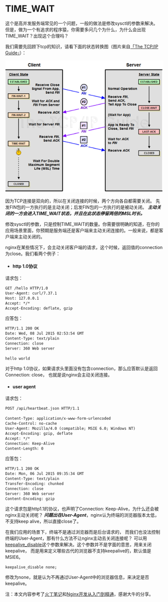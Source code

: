 # TIME_WAIT

这个是高并发服务端常见的一个问题，一般的做法是修改sysctl的参数来解决。
但是，做为一个有追求的程序猿，你需要多问几个为什么，为什么会出现TIME_WAIT？出现这个合理吗？

我们需要先回顾下tcp的知识，请看下面的状态转换图（图片来自[「The TCP/IP Guide」](http://www.tcpipguide.com/)）：

![tcp](images/tcp.png)

因为TCP连接是双向的，所以在关闭连接的时候，两个方向各自都需要关闭。
先发FIN包的一方执行的是主动关闭；后发FIN包的一方执行的是被动关闭。
***主动关闭的一方会进入TIME_WAIT状态，并且在此状态停留两倍的MSL时长。***

修改sysctl的参数，只是控制TIME_WAIT的数量。你需要很明确的知道，在你的应用场景里面，你预期是服务端还是客户端来主动关闭连接的。一般来说，都是客户端来主动关闭的。

nginx在某些情况下，会主动关闭客户端的请求，这个时候，返回值的connection为close。我们看两个例子：

*  #### http 1.0协议

请求包：

```
GET /hello HTTP/1.0
User-Agent: curl/7.37.1
Host: 127.0.0.1
Accept: */*
Accept-Encoding: deflate, gzip

```

应答包：

```
HTTP/1.1 200 OK
Date: Wed, 08 Jul 2015 02:53:54 GMT
Content-Type: text/plain
Connection: close
Server: 360 Web server

hello world
```
对于http 1.0协议，如果请求头里面没有包含connection，那么应答默认是返回Connection: close，
也就是说nginx会主动关闭连接。

*   #### user agent
请求包：

```
POST /api/heartbeat.json HTTP/1.1

Content-Type: application/x-www-form-urlencoded
Cache-Control: no-cache
User-Agent: Mozilla/4.0 (compatible; MSIE 6.0; Windows NT)
Accept-Encoding: gzip, deflate
Accept: */*
Connection: Keep-Alive
Content-Length: 0
```

应答包：

```
HTTP/1.1 200 OK
Date: Mon, 06 Jul 2015 09:35:34 GMT
Content-Type: text/plain
Transfer-Encoding: chunked
Connection: close
Server: 360 Web server
Content-Encoding: gzip
```
这个请求包是http1.1的协议，也声明了Connection: Keep-Alive，为什么还会被nginx主动关闭呢？
***问题出在User-Agent***，nginx认为终端的浏览器版本太低，不支持keep alive，所以直接close了。

在我们应用的场景下，终端不是通过浏览器而是后台请求的，
而我们也没法控制终端的User-Agent，那有什么方法不让nginx主动去关闭连接呢？
可以用[keepalive_disable](http://nginx.org/en/docs/http/ngx_http_core_module.html#keepalive_disable)这个参数来解决。这个参数并不是字面的意思，用来关闭keepalive，
而是用来定义哪些古代的浏览器不支持keepalive的，默认值是MSIE6。

```
keepalive_disable none;
```
修改为none，就是认为不再通过User-Agent中的浏览器信息，来决定是否keepalive。


注：本文内容参考了[火丁笔记](http://huoding.com/2013/12/31/316)和[Nginx开发从入门到精通](http://tengine.taobao.org/book/chapter_02.html)，感谢大牛的分享。
